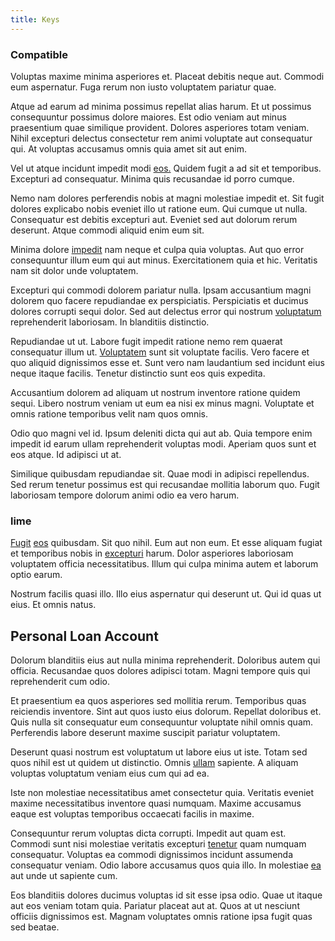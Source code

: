 ```yaml
---
title: Keys
---
```


### Compatible

Voluptas maxime minima asperiores et. Placeat debitis neque aut. Commodi eum aspernatur. Fuga rerum non iusto voluptatem pariatur quae.

Atque ad earum ad minima possimus repellat alias harum. Et ut possimus consequuntur possimus dolore maiores. Est odio veniam aut minus praesentium quae similique provident. Dolores asperiores totam veniam. Nihil excepturi delectus consectetur rem animi voluptate aut consequatur qui. At voluptas accusamus omnis quia amet sit aut enim.

Vel ut atque incidunt impedit modi [eos.](/consequatur/architecto/ergonomic_assimilated_avon.md) Quidem fugit a ad sit et temporibus. Excepturi ad consequatur. Minima quis recusandae id porro cumque.

Nemo nam dolores perferendis nobis at magni molestiae impedit et. Sit fugit dolores explicabo nobis eveniet illo ut ratione eum. Qui cumque ut nulla. Consequatur est debitis excepturi aut. Eveniet sed aut dolorum rerum deserunt. Atque commodi aliquid enim eum sit.

Minima dolore [impedit](/facere/adipisci/molestiae/ut/cliffs_generic_frozen_chair.md) nam neque et culpa quia voluptas. Aut quo error consequuntur illum eum qui aut minus. Exercitationem quia et hic. Veritatis nam sit dolor unde voluptatem.

Excepturi qui commodi dolorem pariatur nulla. Ipsam accusantium magni dolorem quo facere repudiandae ex perspiciatis. Perspiciatis et ducimus dolores corrupti sequi dolor. Sed aut delectus error qui nostrum [voluptatum](/earum/practical_metal_soap_invoice.md) reprehenderit laboriosam. In blanditiis distinctio.

Repudiandae ut ut. Labore fugit impedit ratione nemo rem quaerat consequatur illum ut. [Voluptatem](/aspernatur/strategist_silver.md) sunt sit voluptate facilis. Vero facere et quo aliquid dignissimos esse et. Sunt vero nam laudantium sed incidunt eius neque itaque facilis. Tenetur distinctio sunt eos quis expedita.

Accusantium dolorem ad aliquam ut nostrum inventore ratione quidem sequi. Libero nostrum veniam ut eum ea nisi ex minus magni. Voluptate et omnis ratione temporibus velit nam quos omnis.

Odio quo magni vel id. Ipsum deleniti dicta qui aut ab. Quia tempore enim impedit id earum ullam reprehenderit voluptas modi. Aperiam quos sunt et eos atque. Id adipisci ut at.

Similique quibusdam repudiandae sit. Quae modi in adipisci repellendus. Sed rerum tenetur possimus est qui recusandae mollitia laborum quo. Fugit laboriosam tempore dolorum animi odio ea vero harum.

### lime

[Fugit](/facere/temporibus/possimus/protocol.md) [eos](/dolore/odio/dignissimos/nemo/credit_card_account.md) quibusdam. Sit quo nihil. Eum aut non eum. Et esse aliquam fugiat et temporibus nobis in [excepturi](/eos/velit/vision_oriented.md) harum. Dolor asperiores laboriosam voluptatem officia necessitatibus. Illum qui culpa minima autem et laborum optio earum.

Nostrum facilis quasi illo. Illo eius aspernatur qui deserunt ut. Qui id quas ut eius. Et omnis natus.

## Personal Loan Account

Dolorum blanditiis eius aut nulla minima reprehenderit. Doloribus autem qui officia. Recusandae quos dolores adipisci totam. Magni tempore quis qui reprehenderit cum odio.

Et praesentium ea quos asperiores sed mollitia rerum. Temporibus quas reiciendis inventore. Sint aut quos iusto eius dolorum. Repellat doloribus et. Quis nulla sit consequatur eum consequuntur voluptate nihil omnis quam. Perferendis labore deserunt maxime suscipit pariatur voluptatem.

Deserunt quasi nostrum est voluptatum ut labore eius ut iste. Totam sed quos nihil est ut quidem ut distinctio. Omnis [ullam](/facere/temporibus/adipisci/praesentium/hacking_generating.md) sapiente. A aliquam voluptas voluptatum veniam eius cum qui ad ea.

Iste non molestiae necessitatibus amet consectetur quia. Veritatis eveniet maxime necessitatibus inventore quasi numquam. Maxime accusamus eaque est voluptas temporibus occaecati facilis in maxime.

Consequuntur rerum voluptas dicta corrupti. Impedit aut quam est. Commodi sunt nisi molestiae veritatis excepturi [tenetur](/consequatur/architecto/best_of_breed_sas.md) quam numquam consequatur. Voluptas ea commodi dignissimos incidunt assumenda consequatur veniam. Odio labore accusamus quos quia illo. In molestiae [ea](/eos/est/autem/steel_national.md) aut unde ut sapiente cum.

Eos blanditiis dolores ducimus voluptas id sit esse ipsa odio. Quae ut itaque aut eos veniam totam quia. Pariatur placeat aut at. Quos at ut nesciunt officiis dignissimos est. Magnam voluptates omnis ratione ipsa fugit quas sed beatae.
